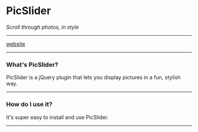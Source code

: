 # PicSlider

*Scroll through photos, in style*

- - -

[website](http://kgcreations.org/PicSlider/)

- - -

### What's PicSlider?

PicSlider is a jQuery plugin that lets you display pictures in a fun, stylish way. 

- - -

### How do I use it?

It's super easy to install and use PicSlider.


- - -

